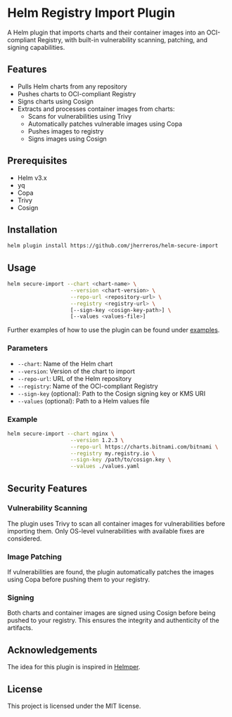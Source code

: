 # Helm Registry Import Plugin

A Helm plugin that imports charts and their container images into an OCI-compliant Registry, with built-in vulnerability scanning, patching, and signing capabilities.

## Features

- Pulls Helm charts from any repository
- Pushes charts to OCI-compliant Registry
- Signs charts using Cosign
- Extracts and processes container images from charts:
  - Scans for vulnerabilities using Trivy
  - Automatically patches vulnerable images using Copa
  - Pushes images to registry
  - Signs images using Cosign

## Prerequisites

- Helm v3.x
- yq
- Copa
- Trivy
- Cosign

## Installation

```bash
helm plugin install https://github.com/jherreros/helm-secure-import
```

## Usage

```bash
helm secure-import --chart <chart-name> \
                    --version <chart-version> \
                    --repo-url <repository-url> \
                    --registry <registry-url> \
                    [--sign-key <cosign-key-path>] \
                    [--values <values-file>]
```

Further examples of how to use the plugin can be found under [examples](examples/basic/basic.md).

### Parameters

- `--chart`: Name of the Helm chart
- `--version`: Version of the chart to import
- `--repo-url`: URL of the Helm repository
- `--registry`: Name of the OCI-compliant Registry
- `--sign-key` (optional): Path to the Cosign signing key or KMS URI
- `--values` (optional): Path to a Helm values file

### Example

```bash
helm secure-import --chart nginx \
                    --version 1.2.3 \
                    --repo-url https://charts.bitnami.com/bitnami \
                    --registry my.registry.io \
                    --sign-key /path/to/cosign.key \
                    --values ./values.yaml
```

## Security Features

### Vulnerability Scanning
The plugin uses Trivy to scan all container images for vulnerabilities before importing them. Only OS-level vulnerabilities with available fixes are considered.

### Image Patching
If vulnerabilities are found, the plugin automatically patches the images using Copa before pushing them to your registry.

### Signing
Both charts and container images are signed using Cosign before being pushed to your registry. This ensures the integrity and authenticity of the artifacts.

## Acknowledgements

The idea for this plugin is inspired in [Helmper](https://github.com/ChristofferNissen/helmper).

## License

This project is licensed under the MIT license.
